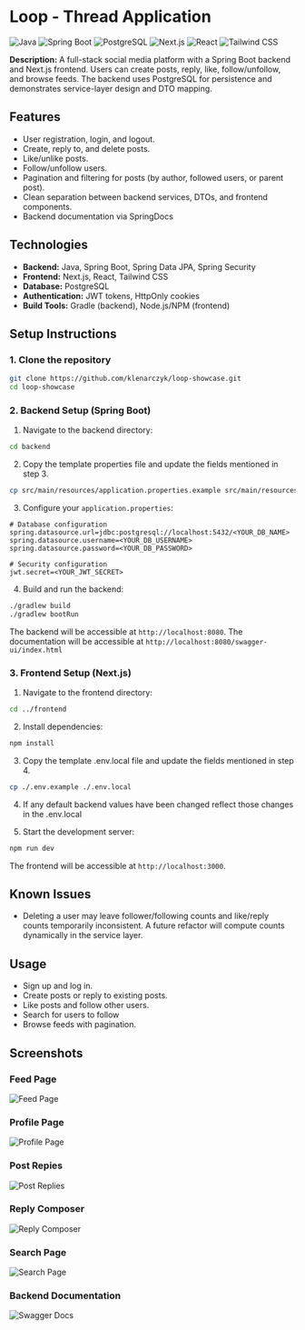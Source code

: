 # Loop - Thread Application

![Java](https://img.shields.io/badge/Java-24-blue?logo=java) ![Spring Boot](https://img.shields.io/badge/Spring%20Boot-3.2-brightgreen?logo=spring) ![PostgreSQL](https://img.shields.io/badge/PostgreSQL-15-blue?logo=postgresql) ![Next.js](https://img.shields.io/badge/Next.js-15-black?logo=next.js) ![React](https://img.shields.io/badge/React-19-blue?logo=react) ![Tailwind CSS](https://img.shields.io/badge/Tailwind%20CSS-4-blue?logo=tailwind-css)

**Description:**
A full-stack social media platform with a Spring Boot backend and Next.js frontend. Users can create posts, reply, like, follow/unfollow, and browse feeds. The backend uses PostgreSQL for persistence and demonstrates service-layer design and DTO mapping.

## Features

-   User registration, login, and logout.
-   Create, reply to, and delete posts.
-   Like/unlike posts.
-   Follow/unfollow users.
-   Pagination and filtering for posts (by author, followed users, or parent post).
-   Clean separation between backend services, DTOs, and frontend components.
-   Backend documentation via SpringDocs

## Technologies

-   **Backend:** Java, Spring Boot, Spring Data JPA, Spring Security
-   **Frontend:** Next.js, React, Tailwind CSS
-   **Database:** PostgreSQL
-   **Authentication:** JWT tokens, HttpOnly cookies
-   **Build Tools:** Gradle (backend), Node.js/NPM (frontend)

## Setup Instructions

### 1. Clone the repository

```bash
git clone https://github.com/klenarczyk/loop-showcase.git
cd loop-showcase
```

### 2. Backend Setup (Spring Boot)

1. Navigate to the backend directory:

```bash
cd backend
```

2. Copy the template properties file and update the fields mentioned in step 3.

```bash
cp src/main/resources/application.properties.example src/main/resources/application.properties
```

3. Configure your `application.properties`:

```properties
# Database configuration
spring.datasource.url=jdbc:postgresql://localhost:5432/<YOUR_DB_NAME>
spring.datasource.username=<YOUR_DB_USERNAME>
spring.datasource.password=<YOUR_DB_PASSWORD>

# Security configuration
jwt.secret=<YOUR_JWT_SECRET>
```

4. Build and run the backend:

```bash
./gradlew build
./gradlew bootRun
```

The backend will be accessible at `http://localhost:8080`.
The documentation will be accessible at `http://localhost:8080/swagger-ui/index.html`

### 3. Frontend Setup (Next.js)

1. Navigate to the frontend directory:

```bash
cd ../frontend
```

2. Install dependencies:

```bash
npm install
```

3. Copy the template .env.local file and update the fields mentioned in step 4.

```bash
cp ./.env.example ./.env.local
```

4. If any default backend values have been changed reflect those changes in the .env.local

5. Start the development server:

```bash
npm run dev
```

The frontend will be accessible at `http://localhost:3000`.

## Known Issues

-   Deleting a user may leave follower/following counts and like/reply counts temporarily inconsistent. A future refactor will compute counts dynamically in the service layer.

## Usage

-   Sign up and log in.
-   Create posts or reply to existing posts.
-   Like posts and follow other users.
-   Search for users to follow
-   Browse feeds with pagination.

## Screenshots

### Feed Page

![Feed Page](screenshots/feed.png)

### Profile Page

![Profile Page](screenshots/profile.png)

### Post Repies

![Post Replies](screenshots/replies.png)

### Reply Composer

![Reply Composer](screenshots/reply.png)

### Search Page

![Search Page](screenshots/search.png)

### Backend Documentation

![Swagger Docs](screenshots/swagger.png)
